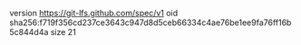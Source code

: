 version https://git-lfs.github.com/spec/v1
oid sha256:f719f356cd237ce3643c947d8d5ceb66334c4ae76be1ee9fa76ff16b5c844d4a
size 21
